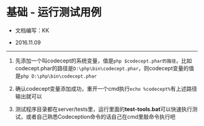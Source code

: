 基础 - 运行测试用例
===

- 文档编写：KK

- 2016.11.09

---

1. 先添加一个叫codecept的系统变量，值是`php $codecept.phar的路径`，比如codecept.phar的路径是`D:\php\bin\codecept.phar`，则codecept变量的值是`php D:\php\bin\codecept.phar`

2. 确认codecept变量添加成功，重开一个cmd执行`echo %codecept%`有上述路径输出就可以

3. 测试程序目录都在server/tests里，运行里面的**test-tools.bat**可以快速执行测试，或者自己熟悉Codeception命令的话自己在cmd里敲命令执行吧